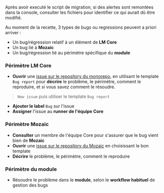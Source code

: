 Après avoir executé le script de migration, si des alertes sont remontées dans la console, consulter les fichiers pour identifier ce qui aurait dû être modifié.

Au moment de la recette, 3 types de bugs ou regressions peuvent a priori arriver :
* Un bug/régression relatif à un élément de **LM Core**
* Un bug lié à **Mozaic**
* Un bug/régression lié au périmètre spécifique du **module**

### Périmètre LM Core

* **Ouvrir** une [issue sur le repository du monorepo](https://github.com/adeo/integration-web-core--socle/issues), en utilisant le template ``Bug report`` pour **décrire** le problème, le périmètre, comment le reproduire, et si vous savez comment le résoudre.
> `New issue` puis utiliser le template `Bug report`
* **Ajouter le label** `Bug` sur l'issue
* **Assigner** l'issue au **runner de l'équipe Core**

### Périmètre Mozaic

* **Consulter** un membre de l'équipe Core pour s'assurer que le bug vient bien de **Mozaic**
* **Ouvrir** une [issue sur le repository du Mozaic](https://github.com/adeo/mozaic-design-system/issues/new/choose) en choisissant le bon template
* **Décrire** le problème, le périmètre, comment le reproduire

### Périmètre du module

* Résoudre le problème dans le **module**, selon le **workflow habituel** de gestion des bugs
